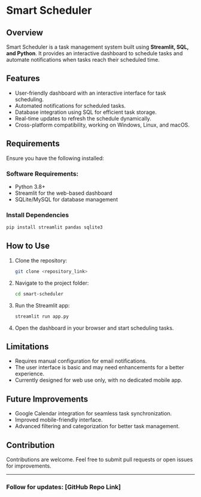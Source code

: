 # Smart Scheduler

## Overview
Smart Scheduler is a task management system built using **Streamlit, SQL, and Python**. It provides an interactive dashboard to schedule tasks and automate notifications when tasks reach their scheduled time.

## Features
- User-friendly dashboard with an interactive interface for task scheduling.
- Automated notifications for scheduled tasks.
- Database integration using SQL for efficient task storage.
- Real-time updates to refresh the schedule dynamically.
- Cross-platform compatibility, working on Windows, Linux, and macOS.

## Requirements
Ensure you have the following installed:

### Software Requirements:
- Python 3.8+
- Streamlit for the web-based dashboard
- SQLite/MySQL for database management

### Install Dependencies
```bash
pip install streamlit pandas sqlite3
```

## How to Use
1. Clone the repository:
   ```bash
   git clone <repository_link>
   ```
2. Navigate to the project folder:
   ```bash
   cd smart-scheduler
   ```
3. Run the Streamlit app:
   ```bash
   streamlit run app.py
   ```
4. Open the dashboard in your browser and start scheduling tasks.

## Limitations
- Requires manual configuration for email notifications.
- The user interface is basic and may need enhancements for a better experience.
- Currently designed for web use only, with no dedicated mobile app.

## Future Improvements
- Google Calendar integration for seamless task synchronization.
- Improved mobile-friendly interface.
- Advanced filtering and categorization for better task management.

## Contribution
Contributions are welcome. Feel free to submit pull requests or open issues for improvements.


---
### Follow for updates: [GitHub Repo Link]

